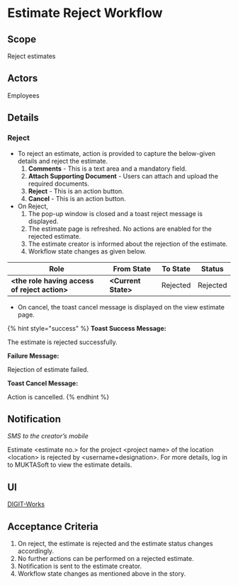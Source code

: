 # Estimate Reject Workflow

## **Scope**

Reject estimates

## **Actors**

Employees

## **Details**

### **Reject**

* To reject an estimate, action is provided to capture the below-given details and reject the estimate.
  1. **Comments** - This is a text area and a mandatory field.
  2. **Attach Supporting Document** - Users can attach and upload the required documents.
  3. **Reject** - This is an action button.
  4. **Cancel** - This is an action button.
* On Reject,
  1. The pop-up window is closed and a toast reject message is displayed.
  2. The estimate page is refreshed. No actions are enabled for the rejected estimate.
  3. The estimate creator is informed about the rejection of the estimate.
  4. Workflow state changes as given below.

| Role                                           | From State           | To State | Status   |
| ---------------------------------------------- | -------------------- | -------- | -------- |
| **\<the role having access of reject action>** | **\<Current State>** | Rejected | Rejected |

* On cancel, the toast cancel message is displayed on the view estimate page.

{% hint style="success" %}
**Toast Success Message:**

The estimate is rejected successfully.

**Failure Message:**

Rejection of estimate failed.

**Toast Cancel Message:**

Action is cancelled.
{% endhint %}

## **Notification**

_SMS to the creator’s mobile_

Estimate \<estimate no.> for the project \<project name> of the location \<location> is rejected by \<username+designation>. For more details, log in to MUKTASoft to view the estimate details.

## **UI**

[<img src="https://static.figma.com/uploads/b6df2735e4cb368306acf5480b50f96e69f96099" alt="" data-size="line">DIGIT-Works](https://www.figma.com/file/M2P3O9WlKtxuLCjQKxLLDg/DIGIT-Works?node-id=2014%3A30890\&t=vPbLKm950fDLjage-4)

## **Acceptance Criteria**

1. On reject, the estimate is rejected and the estimate status changes accordingly.
2. No further actions can be performed on a rejected estimate.
3. Notification is sent to the estimate creator.
4. Workflow state changes as mentioned above in the story.

